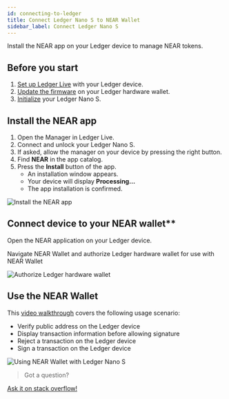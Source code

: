 ```yaml
---
id: connecting-to-ledger
title: Connect Ledger Nano S to NEAR Wallet
sidebar_label: Connect Ledger Nano S
---
```



Install the NEAR app on your Ledger device to manage NEAR tokens.

## Before you start

1. [Set up Ledger Live](https://support.ledger.com/hc/en-us/articles/360006395233) with your Ledger device.
2. [Update the firmware](https://support.ledger.com/hc/en-us/articles/360002731113) on your Ledger hardware wallet.
3. [Initialize](https://support.ledgerwallet.com/hc/en-us/articles/360000613793) your Ledger Nano S.

## Install the NEAR app

1. Open the Manager in Ledger Live.
2. Connect and unlock your Ledger Nano S.
3. If asked, allow the manager on your device by pressing the right button.
4. Find **NEAR** in the app catalog.
5. Press the **Install** button of the app.
   - An installation window appears.
   - Your device will display **Processing…**
   - The app installation is confirmed.

![Install the NEAR app](/docs/assets/ledger-01.png)

## Connect device to your NEAR wallet**

Open the NEAR application on your Ledger device.

Navigate NEAR Wallet and authorize Ledger hardware wallet for use with NEAR Wallet

![Authorize Ledger hardware wallet](/docs/assets/ledger-mobile.gif)


## Use the NEAR Wallet

This [video walkthrough](https://drive.google.com/file/d/1t_or_1G-J5KSFpTUgmFEHelXgneDuiwe/view) covers the following usage scenario:

- Verify public address on the Ledger device
- Display transaction information before allowing signature	
- Reject a transaction on the Ledger device
- Sign a transaction on the Ledger device

![Using NEAR Wallet with Ledger Nano S](/docs/assets/ledger-02.png)

>Got a question?
<a href="https://stackoverflow.com/questions/tagged/nearprotocol">
  <h8> Ask it on stack overflow! </h8>
</a>
